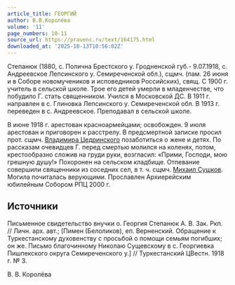 ```yaml
---
article_title: ГЕОРГИЙ
author: В.В.Королёва
volume: '11'
page_numbers: 10-11
source_url: https://pravenc.ru/text/164175.html
downloaded_at: '2025-10-13T10:56:02Z'
---
```


Степанюк (1880, с. Полична Брестского у. Гродненской губ.- 9.07.1918, с. Андреевское Лепсинского у. Семиреченской обл.), сщмч. (пам. 26 июня и в Соборе новомучеников и исповедников Российских), свящ. С 1900 г. учитель в сельской школе. Трое его детей умерли в младенчестве, что побудило Г. стать священником. Учился в Московской ДС. В 1911 г. направлен в с. Глиновка Лепсинского у. Семиреченской обл. В 1913 г. переведен в с. Андреевское. Преподавал в сельской школе.

В июне 1918 г. арестован красноармейцами; освобожден. 9 июля арестован и приговорен к расстрелу. В предсмертной записке просил прот. сщмч. [Владимира Цедринского](<https://pravenc.ru/text/Владимира Цедринского.html>) позаботиться о жене и детях. По рассказам очевидцев Г. перед смертью молился на коленях, потом, крестообразно сложив на груди руки, возгласил: «Прими, Господи, мою грешную душу!» Похоронен на сельском кладбище. Отпевание совершили священники из соседних сел, в т. ч. сщмч. [Михаил Сушков](<https://pravenc.ru/text/Михаил Сушков.html>). Могила почиталась верующими. Прославлен Архиерейским юбилейным Собором РПЦ 2000 г.

## Источники

Письменное свидетельство внучки о. Георгия Степанюк А. В. Зак. Ркп. // Личн. арх. авт.; [Пимен (Белоликов), еп. Верненский. Обращение к Туркестанскому духовенству с просьбой о помощи семьям погибших; он же. Письмо благочинному Николаю Сущевскому в с. Георгиевка Пишпекского округа Семиреченского у.] // Туркестанский ЦВестн. 1918 г. № 3.

В. В. Королёва
